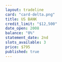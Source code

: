 ```yaml
---
layout: tradeline
card: "card-delta.png"
title: US BANK 
credit_limit: "$12,500"
date_open: 2008
balance: "0%"
statement_date: 2nd
slots_available: 3
price: $795
published: true
---
```


